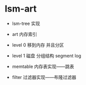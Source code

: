 # lsm-art

- lsm-tree 实现
- art 内存索引
- level 0 移到内存 并且分区
- level 1 磁盘 分组结构 segment log



- memtable 内存表实现——跳表
- filter 过滤器实现——布隆过滤器



